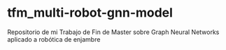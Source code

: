 # tfm_multi-robot-gnn-model
Repositorio de mi Trabajo de Fin de Master sobre Graph Neural Networks aplicado a robótica de enjambre
